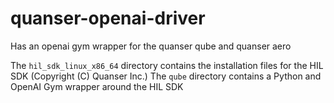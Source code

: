 # quanser-openai-driver
Has an openai gym wrapper for the quanser qube and quanser aero

The `hil_sdk_linux_x86_64` directory contains the installation files for the HIL SDK (Copyright (C) Quanser Inc.)
The `qube` directory contains a Python and OpenAI Gym wrapper around the HIL SDK

